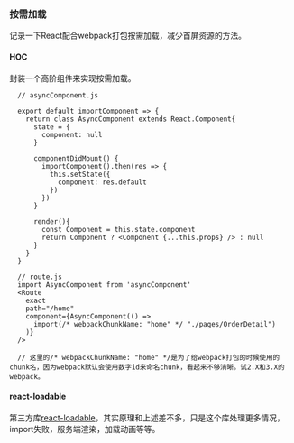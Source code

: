 ### 按需加载
记录一下React配合webpack打包按需加载，减少首屏资源的方法。

#### HOC
封装一个高阶组件来实现按需加载。
```
  // asyncComponent.js

  export default importComponent => {
    return class AsyncComponent extends React.Component{
      state = {
        component: null
      }

      componentDidMount() {
        importComponent().then(res => {
          this.setState({
            component: res.default
          })
        })
      }

      render(){
        const Component = this.state.component
        return Component ? <Component {...this.props} /> : null
      }
    }
  }
```
```
  // route.js
  import AsyncComponent from 'asyncComponent'
  <Route
    exact
    path="/home"
    component={AsyncComponent(() =>
      import(/* webpackChunkName: "home" */ "./pages/OrderDetail")
    )}
  />

  // 这里的/* webpackChunkName: "home" */是为了给webpack打包的时候使用的chunk名，因为webpack默认会使用数字id来命名chunk，看起来不够清晰。试2.X和3.X的webpack。
```

#### react-loadable
第三方库[react-loadable](https://github.com/jamiebuilds/react-loadable)，其实原理和上述差不多，只是这个库处理更多情况，import失败，服务端渲染，加载动画等等。